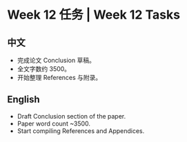 # Week 12 任务 | Week 12 Tasks

## 中文
- 完成论文 Conclusion 草稿。
- 全文字数约 3500。
- 开始整理 References 与附录。

## English
- Draft Conclusion section of the paper.
- Paper word count ~3500.
- Start compiling References and Appendices.
